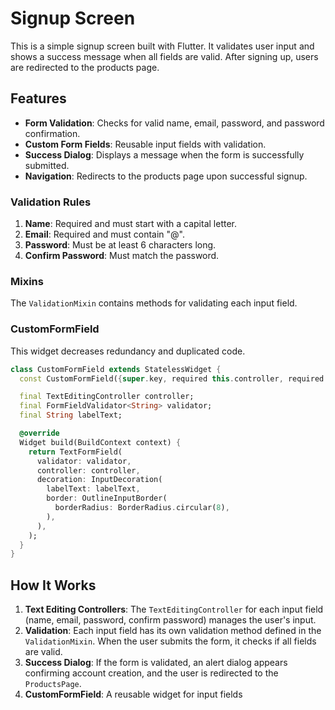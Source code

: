 # Signup Screen

This is a simple signup screen built with Flutter. It validates user input and shows a success message when all fields are valid. After signing up, users are redirected to the products page.

## Features

- **Form Validation**: Checks for valid name, email, password, and password confirmation.
- **Custom Form Fields**: Reusable input fields with validation.
- **Success Dialog**: Displays a message when the form is successfully submitted.
- **Navigation**: Redirects to the products page upon successful signup.


### Validation Rules

1. **Name**: Required and must start with a capital letter.
2. **Email**: Required and must contain "@".
3. **Password**: Must be at least 6 characters long.
4. **Confirm Password**: Must match the password.


### Mixins

The `ValidationMixin` contains methods for validating each input field.

### CustomFormField

This widget decreases redundancy and duplicated code.

```dart
class CustomFormField extends StatelessWidget {
  const CustomFormField({super.key, required this.controller, required this.validator, required this.labelText});

  final TextEditingController controller;
  final FormFieldValidator<String> validator;
  final String labelText;

  @override
  Widget build(BuildContext context) {
    return TextFormField(
      validator: validator,
      controller: controller,
      decoration: InputDecoration(
        labelText: labelText,
        border: OutlineInputBorder(
          borderRadius: BorderRadius.circular(8),
        ),
      ),
    );
  }
}
```

## How It Works

1. **Text Editing Controllers**: The `TextEditingController` for each input field (name, email, password, confirm password) manages the user's input.
2. **Validation**: Each input field has its own validation method defined in the `ValidationMixin`. When the user submits the form, it checks if all fields are valid.
3. **Success Dialog**: If the form is validated, an alert dialog appears confirming account creation, and the user is redirected to the `ProductsPage`.
4. **CustomFormField**: A reusable widget for input fields
